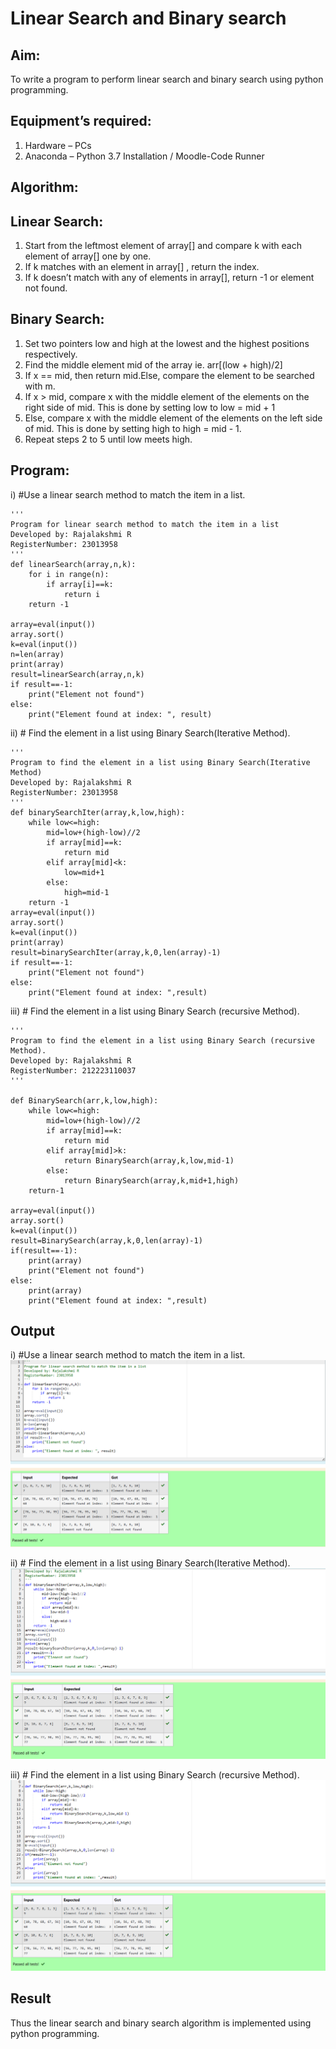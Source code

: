 # Linear Search and Binary search
## Aim:
To write a program to perform linear search and binary search using python programming.

## Equipment’s required:
1.	Hardware – PCs
2.	Anaconda – Python 3.7 Installation / Moodle-Code Runner

## Algorithm:

## Linear Search:

1.	Start from the leftmost element of array[] and compare k with each element of array[] one by one.
2.	If k matches with an element in array[] , return the index.
3.	If k doesn’t match with any of elements in array[], return -1 or element not found.

## Binary Search:
1.	Set two pointers low and high at the lowest and the highest positions respectively.
2.	Find the middle element mid of the array ie. arr[(low + high)/2]
3.	If x == mid, then return mid.Else, compare the element to be searched with m.
4.	If x > mid, compare x with the middle element of the elements on the right side of mid. This is done by setting low to low = mid + 1
5.	Else, compare x with the middle element of the elements on the left side of mid. This is done by setting high to high = mid - 1.
6.	Repeat steps 2 to 5 until low meets high.


## Program:
i)	#Use a linear search method to match the item in a list.
```
''' 
Program for linear search method to match the item in a list
Developed by: Rajalakshmi R
RegisterNumber: 23013958
'''
def linearSearch(array,n,k):
    for i in range(n):
        if array[i]==k:
            return i
    return -1
    
array=eval(input())
array.sort()
k=eval(input())
n=len(array)
print(array)
result=linearSearch(array,n,k)
if result==-1:
    print("Element not found")
else:
    print("Element found at index: ", result)

```

ii)	# Find the element in a list using Binary Search(Iterative Method).
```
''' 
Program to find the element in a list using Binary Search(Iterative Method)
Developed by: Rajalakshmi R
RegisterNumber: 23013958
'''
def binarySearchIter(array,k,low,high):
    while low<=high:
        mid=low+(high-low)//2
        if array[mid]==k:
            return mid
        elif array[mid]<k:
            low=mid+1
        else:
            high=mid-1
    return -1
array=eval(input())
array.sort()
k=eval(input())
print(array)
result=binarySearchIter(array,k,0,len(array)-1)
if result==-1:
    print("Element not found")
else:
    print("Element found at index: ",result)

```

iii)	# Find the element in a list using Binary Search (recursive Method).
```
''' 
Program to find the element in a list using Binary Search (recursive Method).
Developed by: Rajalakshmi R
RegisterNumber: 212223110037
'''

def BinarySearch(arr,k,low,high):
    while low<=high:
        mid=low+(high-low)//2
        if array[mid]==k:
            return mid
        elif array[mid]>k:
            return BinarySearch(array,k,low,mid-1)
        else:
            return BinarySearch(array,k,mid+1,high)
    return-1
        
array=eval(input())
array.sort()
k=eval(input())
result=BinarySearch(array,k,0,len(array)-1)
if(result==-1):
    print(array)
    print("Element not found")
else:
    print(array)
    print("Element found at index: ",result)

```

## Output

i)	#Use a linear search method to match the item in a list.
![output](image.png)

ii)	# Find the element in a list using Binary Search(Iterative Method).
![output](image-1.png)

iii)	# Find the element in a list using Binary Search (recursive Method).
![output](image-2.png)


## Result
Thus the linear search and binary search algorithm is implemented using python programming.